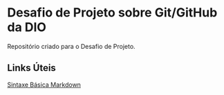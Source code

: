 # Desafio de Projeto sobre Git/GitHub da DIO
Repositório criado para o Desafio de Projeto.
## Links Úteis
[Sintaxe Básica Markdown](https://www.markdownguide.org/basic-syntax/)

